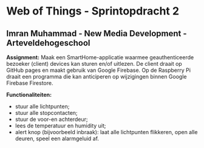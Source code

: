 # Web of Things - Sprintopdracht 2

## Imran Muhammad - New Media Development - Arteveldehogeschool

**Assignment:**
Maak een SmartHome-applicatie waarmee geauthenticeerde bezoeker (client) devices kan sturen en/of uitlezen. De client draait op GitHub pages en maakt gebruik van Google Firebase. Op de Raspberry Pi draait een programma die kan anticiperen op wijzigingen binnen Google Firebase Firestore.

**Functionaliteiten:**
- stuur alle lichtpunten;
- stuur alle stopcontacten;
- stuur de voor-en achterdeur;
- lees de temperatuur en humidity uit;
- alert knop (bijvoorbeeld inbraak): laat alle lichtpunten flikkeren, open alle deuren, speel een alarmgeluid af.
